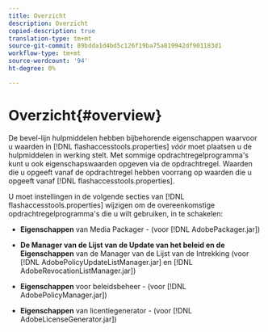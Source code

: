 ```yaml
---
title: Overzicht
description: Overzicht
copied-description: true
translation-type: tm+mt
source-git-commit: 89bdda1d4bd5c126f19ba75a819942df901183d1
workflow-type: tm+mt
source-wordcount: '94'
ht-degree: 0%

---
```



# Overzicht{#overview}

De bevel-lijn hulpmiddelen hebben bijbehorende eigenschappen waarvoor u waarden in [!DNL flashaccesstools.properties] *vóór* moet plaatsen u de hulpmiddelen in werking stelt. Met sommige opdrachtregelprogramma&#39;s kunt u ook eigenschapswaarden opgeven via de opdrachtregel. Waarden die u opgeeft vanaf de opdrachtregel hebben voorrang op waarden die u opgeeft vanaf [!DNL flashaccesstools.properties].

U moet instellingen in de volgende secties van [!DNL flashaccesstools.properties] wijzigen om de overeenkomstige opdrachtregelprogramma&#39;s die u wilt gebruiken, in te schakelen:

* **Eigenschappen**  van Media Packager - (voor  [!DNL AdobePackager.jar])

* **De Manager van de Lijst van de Update van het beleid en de Eigenschappen**  van de Manager van de Lijst van de Intrekking (voor  [!DNL AdobePolicyUpdateListManager.jar] en  [!DNL AdobeRevocationListManager.jar])

* **Eigenschappen**  voor beleidsbeheer - (voor  [!DNL AdobePolicyManager.jar])

* **Eigenschappen**  van licentiegenerator - (voor  [!DNL AdobeLicenseGenerator.jar])

